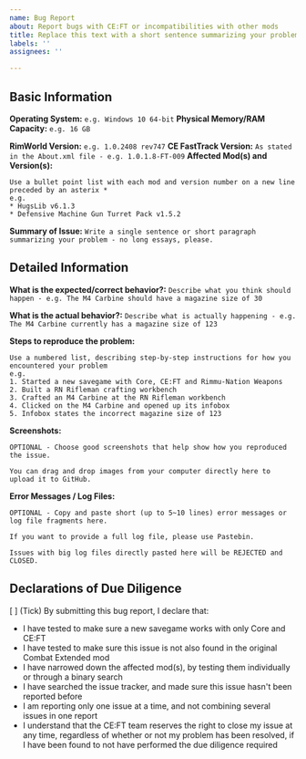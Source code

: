 ```yaml
---
name: Bug Report
about: Report bugs with CE:FT or incompatibilities with other mods
title: Replace this text with a short sentence summarizing your problem
labels: ''
assignees: ''

---
```


## Basic Information
**Operating System:** `e.g. Windows 10 64-bit`
**Physical Memory/RAM Capacity:** `e.g. 16 GB`

**RimWorld Version:** `e.g. 1.0.2408 rev747`
**CE FastTrack Version:** `As stated in the About.xml file - e.g. 1.0.1.8-FT-009`
**Affected Mod(s) and Version(s):** 
```
Use a bullet point list with each mod and version number on a new line preceded by an asterix *
e.g.
* HugsLib v6.1.3
* Defensive Machine Gun Turret Pack v1.5.2
```

**Summary of Issue:**
`Write a single sentence or short paragraph summarizing your problem - no long essays, please.`

## Detailed Information
**What is the expected/correct behavior?:**
`Describe what you think should happen - e.g. The M4 Carbine should have a magazine size of 30`

**What is the actual behavior?:**
`Describe what is actually happening - e.g. The M4 Carbine currently has a magazine size of 123`

**Steps to reproduce the problem:**
```
Use a numbered list, describing step-by-step instructions for how you encountered your problem
e.g.
1. Started a new savegame with Core, CE:FT and Rimmu-Nation Weapons
2. Built a RN Rifleman crafting workbench
3. Crafted an M4 Carbine at the RN Rifleman workbench
4. Clicked on the M4 Carbine and opened up its infobox
5. Infobox states the incorrect magazine size of 123
```

**Screenshots:**
```
OPTIONAL - Choose good screenshots that help show how you reproduced the issue.

You can drag and drop images from your computer directly here to upload it to GitHub.
```

**Error Messages / Log Files:**
```
OPTIONAL - Copy and paste short (up to 5~10 lines) error messages or log file fragments here.

If you want to provide a full log file, please use Pastebin.

Issues with big log files directly pasted here will be REJECTED and CLOSED.
```

## Declarations of Due Diligence
[ ] (Tick) By submitting this bug report, I declare that:

* I have tested to make sure a new savegame works with only Core and CE:FT
* I have tested to make sure this issue is not also found in the original Combat Extended mod
* I have narrowed down the affected mod(s), by testing them individually or through a binary search
* I have searched the issue tracker, and made sure this issue hasn't been reported before
* I am reporting only one issue at a time, and not combining several issues in one report
* I understand that the CE:FT team reserves the right to close my issue at any time, regardless of whether or not my problem has been resolved, if I have been found to not have performed the due diligence required
